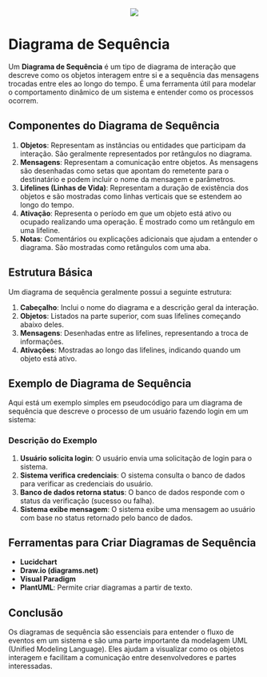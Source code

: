 <div align = "center">
<img src = "https://github.com/user-attachments/assets/801b602c-b0b6-4404-8761-10099b20f232">
</div>


# Diagrama de Sequência

Um **Diagrama de Sequência** é um tipo de diagrama de interação que descreve como os objetos interagem entre si e a sequência das mensagens trocadas entre eles ao longo do tempo. É uma ferramenta útil para modelar o comportamento dinâmico de um sistema e entender como os processos ocorrem.

## Componentes do Diagrama de Sequência

1. **Objetos**: Representam as instâncias ou entidades que participam da interação. São geralmente representados por retângulos no diagrama.
2. **Mensagens**: Representam a comunicação entre objetos. As mensagens são desenhadas como setas que apontam do remetente para o destinatário e podem incluir o nome da mensagem e parâmetros.
3. **Lifelines (Linhas de Vida)**: Representam a duração de existência dos objetos e são mostradas como linhas verticais que se estendem ao longo do tempo.
4. **Ativação**: Representa o período em que um objeto está ativo ou ocupado realizando uma operação. É mostrado como um retângulo em uma lifeline.
5. **Notas**: Comentários ou explicações adicionais que ajudam a entender o diagrama. São mostradas como retângulos com uma aba.

## Estrutura Básica

Um diagrama de sequência geralmente possui a seguinte estrutura:

1. **Cabeçalho**: Inclui o nome do diagrama e a descrição geral da interação.
2. **Objetos**: Listados na parte superior, com suas lifelines começando abaixo deles.
3. **Mensagens**: Desenhadas entre as lifelines, representando a troca de informações.
4. **Ativações**: Mostradas ao longo das lifelines, indicando quando um objeto está ativo.

## Exemplo de Diagrama de Sequência

Aqui está um exemplo simples em pseudocódigo para um diagrama de sequência que descreve o processo de um usuário fazendo login em um sistema:


### Descrição do Exemplo

1. **Usuário solicita login**: O usuário envia uma solicitação de login para o sistema.
2. **Sistema verifica credenciais**: O sistema consulta o banco de dados para verificar as credenciais do usuário.
3. **Banco de dados retorna status**: O banco de dados responde com o status da verificação (sucesso ou falha).
4. **Sistema exibe mensagem**: O sistema exibe uma mensagem ao usuário com base no status retornado pelo banco de dados.

## Ferramentas para Criar Diagramas de Sequência

- **Lucidchart**
- **Draw.io (diagrams.net)**
- **Visual Paradigm**
- **PlantUML**: Permite criar diagramas a partir de texto.

## Conclusão

Os diagramas de sequência são essenciais para entender o fluxo de eventos em um sistema e são uma parte importante da modelagem UML (Unified Modeling Language). Eles ajudam a visualizar como os objetos interagem e facilitam a comunicação entre desenvolvedores e partes interessadas.


